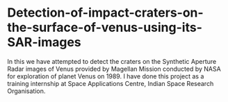 # Detection-of-impact-craters-on-the-surface-of-venus-using-its-SAR-images
In this we have attempted to detect the craters on the Synthetic Aperture Radar images of Venus provided by Magellan Mission conducted by NASA for exploration of planet Venus on 1989. I have done this project as a training internship at Space Applications Centre, Indian Space Research Organisation.
